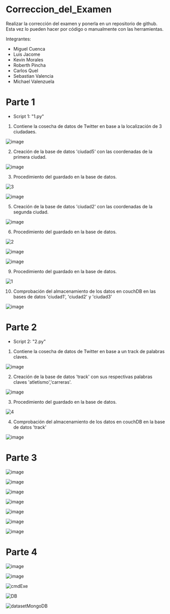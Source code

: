 # Correccion_del_Examen

Realizar la corrección del examen y ponerla en un repositorio de github. Esta vez lo pueden hacer por código o manualmente con las herramientas.

Integrantes:

* Miguel Cuenca
* Luis Jacome
* Kevin Morales
* Roberth Pincha
* Carlos Quel
* Sebastian Valencia
* Michael Valenzuela

# Parte 1

* Script 1: "1.py"

1. Contiene la cosecha de datos de Twitter en base a la localización de 3 ciudadaes.

![image](https://user-images.githubusercontent.com/66259796/131237579-85f33c49-f96b-489a-bcde-5983e5d658fa.png)

2. Creación de la base de datos 'ciudad5' con las coordenadas de la primera ciudad.

![image](https://user-images.githubusercontent.com/66259796/131237591-96ccdedd-b070-4cd0-87fd-d03d53ea1177.png)

3. Procedimiento del guardado en la base de datos.

![3](https://user-images.githubusercontent.com/66259796/131237303-f0730127-7bd7-42ce-b81a-aed8d8f0dcd6.PNG)

![image](https://user-images.githubusercontent.com/66259796/131237620-20260d75-9407-40f4-8d32-f204e79ed416.png)

5. Creación de la base de datos 'ciudad2' con las coordenadas de la segunda ciudad.

![image](https://user-images.githubusercontent.com/66259796/131237628-75caf1f4-c0a5-445e-a72a-3cf5494d1b42.png)

6. Procedimiento del guardado en la base de datos.

![2](https://user-images.githubusercontent.com/66259796/131237306-4d69119e-426d-4dbd-b8de-85a06feba643.PNG)



![image](https://user-images.githubusercontent.com/66259796/131237659-f2ffe055-a232-48cf-8948-b1251a7a8610.png)

![image](https://user-images.githubusercontent.com/66259796/131237672-89044708-2b8d-40b1-a310-0fe232e8809a.png)

9. Procedimiento del guardado en la base de datos.

![1](https://user-images.githubusercontent.com/66259796/131237292-370afe3a-55ba-4f69-8811-642f5ba8cd69.PNG)

10. Comprobación del almacenamiento de los datos en couchDB en las bases de datos 'ciudad1', 'ciudad2' y 'ciudad3'

![image](https://user-images.githubusercontent.com/66259796/131237500-c37a8318-2cec-4fd4-a100-c3a64b97bd88.png)

# Parte 2

* Script 2: "2.py"

1. Contiene la cosecha de datos de Twitter en base a un track de palabras claves.

![image](https://user-images.githubusercontent.com/66259796/131237689-20b38b37-240a-42c8-9a8e-0c67b4013ffe.png)

2. Creación de la base de datos 'track' con sus respectivas palabras claves 'atletismo','carreras'.

![image](https://user-images.githubusercontent.com/66259796/131237702-51a3609a-20c9-4c0f-bf72-5ca45447562f.png)

3. Procedimiento del guardado en la base de datos.

![4](https://user-images.githubusercontent.com/66259796/131237321-16dd1ef0-37fa-490d-bf90-11b335339d81.PNG)

4. Comprobación del almacenamiento de los datos en couchDB en la base de datos 'track'

![image](https://user-images.githubusercontent.com/66259796/131237528-5a9b2faf-ecfb-4dab-8d4b-26d99577db4e.png)

# Parte 3

![image](https://user-images.githubusercontent.com/58041699/131235523-e4c89d15-25d0-4ed9-b0e3-48660fb10109.png)

![image](https://user-images.githubusercontent.com/58041699/131235530-0c03d5df-9e9e-485c-9183-871fb0a690eb.png)

![image](https://user-images.githubusercontent.com/58041699/131235533-687e6239-243b-4465-9b3b-09f2697c9851.png)

![image](https://user-images.githubusercontent.com/58041699/131235546-6c0d42b7-43f5-4d8d-97fc-5fd32f7d43b1.png)

![image](https://user-images.githubusercontent.com/58041699/131234850-c4574f9d-704a-4328-81b6-f0a91db4fab3.png)

![image](https://user-images.githubusercontent.com/58041699/131235200-1708c939-b9dc-4b2d-bcb8-0b9518ec2b6b.png)

![image](https://user-images.githubusercontent.com/58041699/131235219-351a6b02-39e1-4977-9bd3-f2a4e95f3f92.png)

# Parte 4

![image](https://user-images.githubusercontent.com/66259796/131237245-a119113d-8466-4453-b04c-009b1a1e5ce8.png)

![image](https://user-images.githubusercontent.com/66259796/131237265-bdff3f3c-fb32-4ba0-a4ef-6dac5c45246c.png)

![cmdExe](https://user-images.githubusercontent.com/66259796/131237170-fc7e7f90-4780-434b-b912-8e8f156b874c.PNG)

![DB](https://user-images.githubusercontent.com/66259796/131237210-516e7651-ae7b-4bdd-a09e-70183ec3ab0e.PNG)

![datasetMongoDB](https://user-images.githubusercontent.com/66259796/131237213-3bd6185c-87b6-485e-b951-ce3af1df735b.PNG)

